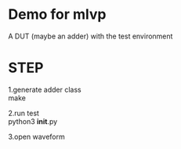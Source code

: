 # Demo for mlvp

A DUT (maybe an adder) with the test environment

# STEP
1.generate adder class  
make

2.run test  
python3 __init__.py

3.open waveform